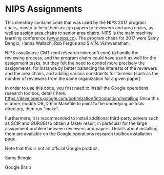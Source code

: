 # NIPS Assignments

This directory contains code that was used by the NIPS 2017 program chairs,
mosty to help them assign papers to reviewers and area chairs, as well as
assign area chairs to senior area chairs.
NIPS is the main machine learning conference (www.nips.cc).
The program chairs for 2017 were Samy Bengio, Hanna Wallach, Rob Fergus and
S.V.N. Vishwanathan.

NIPS usually use CMT (cmt.research.microsoft.com) to handle the reviewing
process, and the program chairs could have use it as well for the assignment
tasks, but they felt the need to control more precisely the assignments,
for instance by better balancing the interests of the reviewers and the area
chairs, and adding various constraints for fairness (such as the number of
reviewers from the same organization for a given paper).

In order to use this code, you first need to install the Google operations
research toolbox, details here:
https://developers.google.com/optimization/introduction/installing
Once this is done, modify OR_DIR in Makefile to point
to the underlying or-tools directory, then run "make".

Furthermore, it is recommended to install additional third-party solvers
such as SCIP and GUROBI to obtain a faster result, in particular for the
large assignment problem between reviewers and papers. Details about
installing them are available on the Google operations research toolbox
installation page.

Note that this is not an official Google product.

Samy Bengio

Google Brain
